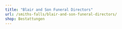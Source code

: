 ```yaml
---
title: "Blair and Son Funeral Directors"
url: /smiths-falls/blair-and-son-funeral-directors/
shop: Bestattungen
---
```

